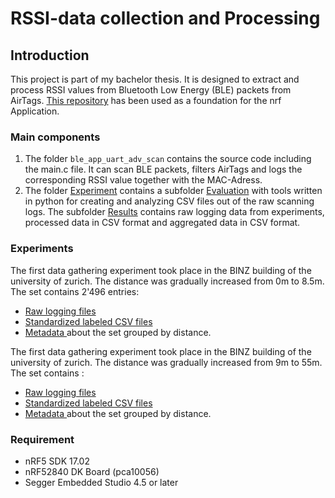 # RSSI-data collection and Processing 

## Introduction

This project is part of my bachelor thesis. It is designed to extract and process RSSI values from Bluetooth Low Energy (BLE) packets from AirTags. 
[This repository](https://github.com/jimmywong2003/nrf5-ble-scan-filter-example) has been used as a foundation for the nrf Application.

### Main components 

1. The folder `ble_app_uart_adv_scan` contains the source code including the main.c file. It can scan BLE packets, filters AirTags and logs the corresponding RSSI value together with the MAC-Adress.
2. The folder [Experiment](Experiments) contains a subfolder [Evaluation](Experiments/Evaluation) with tools written in python for creating and analyzing CSV files out of the raw scanning logs. The subfolder [Results](Experiments/Results) contains raw logging data from experiments, processed data in CSV format and aggregated data in CSV format. 

### Experiments 

The first data gathering experiment took place in the BINZ building of the university of zurich. The distance was gradually increased from 0m to 8.5m. The set contains 2'496 entries: 
- [Raw logging files](Experiments/Results/Raw%20Data/Experiment1_0m_8.5m.rtf)
- [Standardized labeled CSV files](Experiments/Results/Processed%20Data/Experiment1_0m_8.csv)
- [Metadata ](Experiments/Results/Overview%20Data/Aggregated_Ex_1_and_2.csv) about the set grouped by distance.

The first data gathering experiment took place in the BINZ building of the university of zurich. The distance was gradually increased from 9m to 55m. The set contains : 
- [Raw logging files](Experiments/Results/Raw%20Data/Experiment2_9m_55m.rtf)
- [Standardized labeled CSV files](Experiments/Results/Processed%20Data/Experiment2_9m_55m.csv)
- [Metadata ](Experiments/Results/Overview%20Data/Aggregated_Ex_1_and_2.csv) about the set grouped by distance.

       

### Requirement
* nRF5 SDK 17.02
* nRF52840 DK Board (pca10056)
* Segger Embedded Studio 4.5 or later
